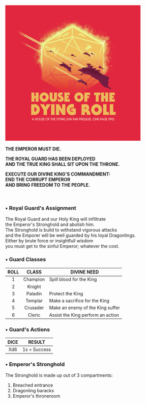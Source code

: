 <img src="https://raw.githubusercontent.com/roelosaurus/house-of-the-dying-roll/master/cover.jpg" width="425">

**THE EMPEROR MUST DIE.**  
  
**THE ROYAL GUARD HAS BEEN DEPLOYED**  
**AND THE TRUE KING SHALL SIT UPON THE THRONE.**  
  
**EXECUTE OUR DIVINE KING'S COMMANDMENT:**  
**END THE CORRUPT EMPEROR**  
**AND BRING FREEDOM TO THE PEOPLE.**  



<br/>



### • Royal Guard's Assignment

The Royal Guard and our Holy King will infiltrate  
the Emperor's Stronghold and abolish him.  
The Stronghold is build to withstand vigorous attacks  
and the Emporer will be well guarded by his loyal Dragonlings.  
Either by brute force or insightfull wisdom  
you must get to the sinful Emperor; whatever the cost.  



### • Guard Classes

ROLL |  CLASS   | DIVINE NEED
:--: | :------: | -----------
  1  | Champion | Spill blood for the King
  2  | Knight   | 
  3  | Paladin  | Protect the King
  4  | Templar  | Make a sacrifice for the King
  5  | Crusader | Make an enemy of the King suffer
  6  | Cleric   | Assist the King perform an action



### • Guard's Actions

 DICE  | RESULT
:----: | :----:
  Xd6  |  1s = Success



### • Emperor's Stronghold
 
The Stronghold is made up out of 3 compartments:  
1. Breached entrance  
2. Dragonling baracks  
3. Emperor's throneroom

